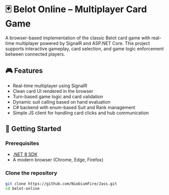 # 🃏 Belot Online – Multiplayer Card Game

A browser-based implementation of the classic Belot card game with real-time multiplayer powered by SignalR and ASP.NET Core. This project supports interactive gameplay, card selection, and game logic enforcement between connected players.

## 🎮 Features

- Real-time multiplayer using SignalR
- Clean card UI rendered in the browser
- Turn-based game logic and card validation
- Dynamic suit calling based on hand evaluation
- C# backend with enum-based Suit and Rank management
- Simple JS client for handling card clicks and hub communication

## 🚀 Getting Started

### Prerequisites

- [.NET 8 SDK](https://dotnet.microsoft.com/download/dotnet/8.0)
- A modern browser (Chrome, Edge, Firefox)

### Clone the repository

```bash
git clone https://github.com/NiobiumFire/Jass.git
cd belot-online

